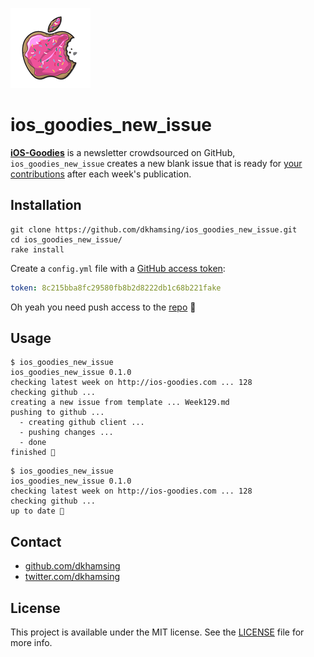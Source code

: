 ![](assets/ios-goodies.png)

# ios_goodies_new_issue

[**iOS-Goodies**](http://ios-goodies.com/) is a newsletter crowdsourced on GitHub, `ios_goodies_new_issue` creates a new blank issue that is ready for [your contributions](https://github.com/iOS-Goodies/iOS-Goodies) after each week's publication.

## Installation

```shell
git clone https://github.com/dkhamsing/ios_goodies_new_issue.git
cd ios_goodies_new_issue/
rake install
```
Create a `config.yml` file with a [GitHub access token](https://help.github.com/articles/creating-an-access-token-for-command-line-use/):

```yaml
token: 8c215bba8fc29580fb8b2d8222db1c68b221fake
```

Oh yeah you need push access to the [repo](https://github.com/iOS-Goodies/iOS-Goodies) :cake:

## Usage

```shell
$ ios_goodies_new_issue
ios_goodies_new_issue 0.1.0
checking latest week on http://ios-goodies.com ... 128
checking github ...
creating a new issue from template ... Week129.md
pushing to github ...
  - creating github client ...
  - pushing changes ...
  - done
finished 🍰
```

```shell
$ ios_goodies_new_issue
ios_goodies_new_issue 0.1.0
checking latest week on http://ios-goodies.com ... 128
checking github ...
up to date 🎉
```
## Contact

- [github.com/dkhamsing](https://github.com/dkhamsing)
- [twitter.com/dkhamsing](https://twitter.com/dkhamsing)

## License

This project is available under the MIT license. See the [LICENSE](LICENSE) file for more info.
